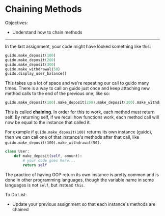 <h1>Chaining Methods</h1>

<p>Objectives:</p>
<ul>
    <li>Understand how to chain methods</li>
</ul>

<hr>

<p>In the last assignment, your code might have looked something like this:</p>

```python
guido.make_deposit(100)
guido.make_deposit(200)
guido.make_deposit(300)
guido.make_withdrawal(50)
guido.display_user_balance()
```

<p>This takes up a lot of space and we're repeating our call to guido many times. There is a way to call on guido just once and keep attaching new method calls to the end of the previous one, like so:</p>

```python
guido.make_deposit(100).make_deposit(200).make_deposit(300).make_withdrawal(50).display_user_balance()
```

<p>This is called <strong>chaining</strong>. In order for this to work, each method must return self. By returning self, if we recall how functions work, each method call will now be equal to the instance that called it.</p>

<p>For example if <code>guido.make_deposit(100)</code> returns its own instance (guido), then we can call one of that instance's methods after that call, like <code>guido.make_deposit(100).make_withdrawal(50)</code>.</p>

```python
class User:
    def make_deposit(self, amount):
        # your code goes here...
        return self
```


<p>The practice of having OOP return its own instance is pretty common and is done in other programming languages, though the variable name in some languages is not <code>self</code>, but instead <code>this</code>.</p>

<p>To Do List:</p>
<ul>
    <li>Update your previous assignment so that each instance's methods are chained</li>
</ul>


